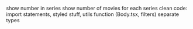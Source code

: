 show number in series
show number of movies for each series
clean code: import statements, styled stuff, utils function (Body.tsx, filters)
separate types
